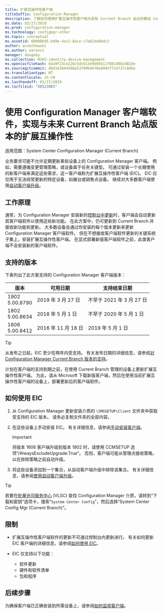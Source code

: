```yaml
---
title: 扩展互操作性客户端
titleSuffix: Configuration Manager
description: 了解如何使用扩展互操作性客户端为具有 Current Branch 站点的静态 Configuration Manager 客户端提供长期支持。
ms.date: 03/27/2019
ms.prod: configuration-manager
ms.technology: configmgr-other
ms.topic: conceptual
ms.assetid: 600086d5-bd9e-4ac1-8ace-c7a62de80dc2
author: aczechowski
ms.author: aaroncz
manager: dougeby
ms.collection: M365-identity-device-management
ms.openlocfilehash: b4a9f23ce22bc5dc613e9d85b11f88148b2d82de
ms.sourcegitcommit: d8d142044586a53709b4478ad945f714737c8d6e
ms.translationtype: HT
ms.contentlocale: zh-CN
ms.lasthandoff: 03/27/2019
ms.locfileid: "58523803"
---
```

# <a name="use-the-configuration-manager-client-software-for-extended-interoperability-with-future-versions-of-a-current-branch-site"></a>使用 Configuration Manager 客户端软件，实现与未来 Current Branch 站点版本的扩展互操作性

适用范围：System Center Configuration Manager (Current Branch)  

业务要求可能不允许定期更新某些设备上的 Configuration Manager 客户端。 例如，需要遵循变更管理策略，或设备属于任务关键型。 可通过安装一个长期使用的新客户端来满足这些需求，这一客户端称为扩展互操作性客户端 (EIC)。 EIC 应仅用于无法经常更新的特定设备，如展台或销售点设备。 继续对大多数客户端使用[自动客户端升级](/sccm/core/clients/manage/upgrade/upgrade-clients-for-windows-computers#use-automatic-client-upgrade)。 



## <a name="how-it-works"></a>工作原理

通常，为 Configuration Manager 安装新的[控制台中更新](/sccm/core/servers/manage/install-in-console-updates)时，客户端会自动更新其客户端软件以使用这些新功能。 在此方案中，仍可更新到 Current Branch 并接收新功能和更新。 大多数设备会通过你安装的每个版本更新来更新 Configuration Manager 客户端软件。 但在不想接收客户端软件更新的关键系统子集上，安装扩展互操作性客户端。 在显式部署新版客户端软件之前，此类客户端不会安装新的客户端软件。



## <a name="supported-versions"></a>支持的版本

下表列出了此方案支持的 Configuration Manager 客户端版本：

| 版本  | 可用日期  | 支持结束日期  |
|---------|---------|---------|
|1902<br/>5.00.8790     | 2019 年 3 月 27 日        | 不早于 2021 年 3 月 27 日        |
|1802<br/>5.00.8634     | 2018 年 5 月 1 日        | 不早于 2020 年 5 月 1 日        |
|1606<br/>5.00.8412     | 2016 年 11 月 18 日        | 2019 年 5 月 1 日        |

> [!TIP]  
> 从发布之日起，EIC 至少在两年内受支持。 有关发布日期的详细信息，请参阅[对 Configuration Manager Current Branch 版本的支持](/sccm/core/servers/manage/current-branch-versions-supported)。  

计划在客户端的支持到期之前，在使用 Current Branch 管理的设备上更新扩展互操作性客户端。 为此，请从 Microsoft 下载新版客户端，然后在使用当前扩展互操作性客户端的设备上，部署更新后的客户端软件。



## <a name="how-to-use-the-eic"></a>如何使用 EIC

1. 从 Configuration Manager 更新安装介质的 `\SMSSETUP\Client` 文件夹中获取受支持的 EIC 版本。 请务必复制文件夹的全部内容。  

2. 在这些设备上手动安装 EIC。 有关详细信息，请参阅[手动安装客户端](/sccm/core/clients/deploy/deploy-clients-to-windows-computers#BKMK_Manual)。  

    > [!Important]  
    > 将版本 1606 客户端升级到版本 1802 时，请使用 CCMSETUP 选项“/AlwaysExcludeUpgrade:True”。 否则，客户端可能从管理点接收策略，以在排除策略之前自动升级。  

3. 将这些设备添加到一个集合，从自动客户端升级中排除该集合。 有关详细信息，请参阅[使用自动客户端升级](/sccm/core/clients/manage/upgrade/upgrade-clients-for-windows-computers#use-automatic-client-upgrade)。  

> [!TIP]  
> 若要在[批量许可服务中心](https://www.microsoft.com/Licensing/servicecenter/Downloads/DownloadsAndKeys.aspx) (VLSC) 查找 Configuration Manager 介质，请转到“下载和密钥”选项卡，搜索“`System Center Config`”，然后选择“System Center Config Mgr (Current Branch)”。



## <a name="limitations"></a>限制

- 扩展互操作性客户端软件的更新不可通过控制台内更新进行。 有关如何更新 EIC 客户端的详细信息，请参阅[如何使用 EIC](#how-to-use-the-eic)。  

- EIC 仅支持以下功能：  

    - 软件更新  
    - 硬件和软件清单
    - 包和程序



## <a name="next-steps"></a>后续步骤

为确保客户端已正确安装到所需设备上，请参阅[如何监视客户端](/sccm/core/clients/manage/monitor-clients)。
